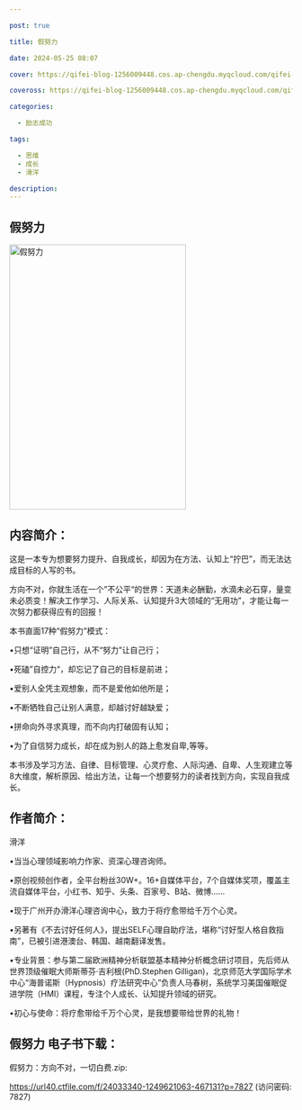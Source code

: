 ```yaml
---

post: true

title: 假努力

date: 2024-05-25 08:07

cover: https://qifei-blog-1256009448.cos.ap-chengdu.myqcloud.com/qifei-blog/662605a20ea9cb14033cf0a9.jpg

coveross: https://qifei-blog-1256009448.cos.ap-chengdu.myqcloud.com/qifei-blog/662605a20ea9cb14033cf0a9.jpg

categories:

  - 励志成功

tags:

  - 思维
  - 成长
  - 滑洋

description:
---
```


##  假努力

<img alt="假努力 " class="aligncenter loaded" data-was-processed="true" decoding="async" fetchpriority="high" height="471" src="https://qifei-blog-1256009448.cos.ap-chengdu.myqcloud.com/qifei-blog/662605a20ea9cb14033cf0a9.jpg" style="cursor: zoom-in;" width="314"/>

## 内容简介：

这是一本专为想要努力提升、自我成长，却因为在方法、认知上“拧巴”，而无法达成目标的人写的书。

方向不对，你就生活在一个”不公平“的世界：天道未必酬勤，水滴未必石穿，量变未必质变！解决工作学习、人际关系、认知提升3大领域的“无用功”，才能让每一次努力都获得应有的回报！

本书直面17种“假努力”模式：

•只想“证明”自己行，从不“努力”让自己行；

•死磕”自控力“，却忘记了自己的目标是前进；

•爱别人全凭主观想象，而不是爱他如他所是；

•不断牺牲自己让别人满意，却越讨好越缺爱；

•拼命向外寻求真理，而不向内打破固有认知；

•为了自信努力成长，却在成为别人的路上愈发自卑,等等。

本书涉及学习方法、自律、目标管理、心灵疗愈、人际沟通、自卑、人生观建立等8大维度，解析原因、给出方法，让每一个想要努力的读者找到方向，实现自我成长。

## 作者简介：

滑洋

•当当心理领域影响力作家、资深心理咨询师。

•原创视频创作者，全平台粉丝30W+。16+自媒体平台，7个自媒体奖项，覆盖主流自媒体平台，小红书、知乎、头条、百家号、B站、微博……

•现于广州开办滑洋心理咨询中心，致力于将疗愈带给千万个心灵。

•另著有《不去讨好任何人》，提出SELF心理自助疗法，堪称“讨好型人格自救指南”，已被引进港澳台、韩国、越南翻译发售。

•专业背景：参与第二届欧洲精神分析联盟基本精神分析概念研讨项目，先后师从世界顶级催眠大师斯蒂芬·吉利根(PhD.Stephen Gilligan)，北京师范大学国际学术中心“海普诺斯（Hypnosis）疗法研究中心”负责人马春树，系统学习美国催眠促进学院（HMI）课程，专注个人成长、认知提升领域的研究。

•初心与使命：将疗愈带给千万个心灵，是我想要带给世界的礼物！

## 假努力 电子书下载：
假努力：方向不对，一切白费.zip: 

https://url40.ctfile.com/f/24033340-1249621063-467131?p=7827 (访问密码: 7827)
